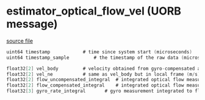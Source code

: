 # estimator_optical_flow_vel (UORB message)



[source file](https://github.com/PX4/PX4-Autopilot/blob/master/msg/estimator_optical_flow_vel.msg)

```c
uint64 timestamp			# time since system start (microseconds)
uint64 timestamp_sample			# the timestamp of the raw data (microseconds)

float32[2] vel_body			# velocity obtained from gyro-compensated and distance-scaled optical flow raw measurements in body frame(m/s)
float32[2] vel_ne			# same as vel_body but in local frame (m/s)
float32[2] flow_uncompensated_integral	# integrated optical flow measurement (rad)
float32[2] flow_compensated_integral	# integrated optical flow measurement compensated for angular motion (rad)
float32[3] gyro_rate_integral		# gyro measurement integrated to flow rate and synchronized with flow measurements (rad)

```
